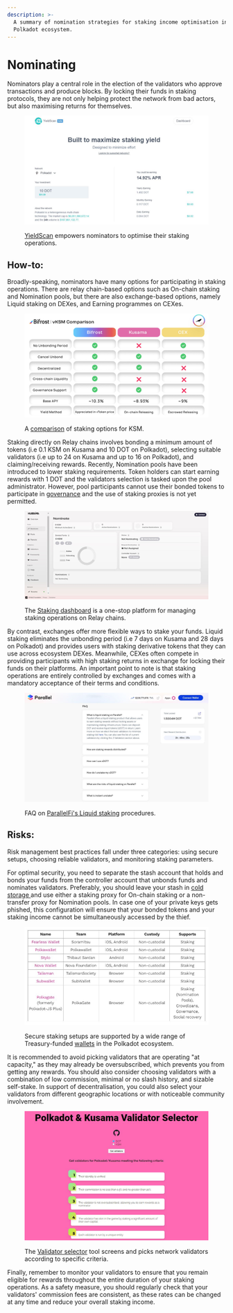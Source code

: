 ```yaml
---
description: >-
  A summary of nomination strategies for staking income optimisation in the
  Polkadot ecosystem.
---
```


# Nominating

Nominators play a central role in the election of the validators who approve transactions and produce blocks. By locking their funds in staking protocols, they are not only helping protect the network from bad actors, but also maximising returns for themselves.

<figure><img src="../../../.gitbook/assets/O_SYieldScan.JPG" alt=""><figcaption><p><a href="https://yieldscan.app/">YieldScan</a> empowers nominators to optimise their staking operations.</p></figcaption></figure>



## **How-to:**

Broadly-speaking, nominators have many options for participating in staking operations. There are relay chain-based options such as On-chain staking and Nomination pools, but there are also exchange-based options, namely Liquid staking on DEXes, and Earning programmes on CEXes.

<figure><img src="../../../.gitbook/assets/O_SComparator.jfif" alt=""><figcaption><p>A <a href="https://bifrost.app/vstaking/vKSM">comparison</a> of staking options for KSM.</p></figcaption></figure>



Staking directly on Relay chains involves bonding a minimum amount of tokens (i.e 0.1 KSM on Kusama and 10 DOT on Polkadot), selecting suitable validators (i.e up to 24 on Kusama and up to 16 on Polkadot), and claiming/receiving rewards. Recently, Nomination pools have been introduced to lower staking requirements. Token holders can start earning rewards with 1 DOT and the validators selection is tasked upon the pool administrator. However, pool participants cannot use their bonded tokens to participate in [governance](../voting/) and the use of staking proxies is not yet permitted.

<figure><img src="../../../.gitbook/assets/O_SDashboard.JPG" alt=""><figcaption><p>The <a href="https://staking.polkadot.network/#/nominate">Staking dashboard</a> is a one-stop platform for managing staking operations on Relay chains.</p></figcaption></figure>



By contrast, exchanges offer more flexible ways to stake your funds. Liquid staking eliminates the unbonding period (i.e 7 days on Kusama and 28 days on Polkadot) and provides users with staking derivative tokens that they can use across ecosystem DEXes. Meanwhile, CEXes often compete in providing participants with high staking returns in exchange for locking their funds on their platforms. An important point to note is that staking operations are entirely controlled by exchanges and comes with a mandatory acceptance of their terms and conditions.

<figure><img src="../../../.gitbook/assets/O_SLiquid.JPG" alt=""><figcaption><p>FAQ on <a href="https://app.parallel.fi/staking">ParallelFi's Liquid staking</a> procedures.</p></figcaption></figure>



## **Risks:**

Risk management best practices fall under three categories: using secure setups, choosing reliable validators, and monitoring staking parameters.

For optimal security, you need to separate the stash account that holds and bonds your funds from the controller account that unbonds funds and nominates validators. Preferably, you should leave your stash in [cold storage ](../../2.storage/cold-storage-devices.md)and use either a staking proxy for On-chain staking or a non-transfer proxy for Nomination pools. In case one of your private keys gets phished, this configuration will ensure that your bonded tokens and your staking income cannot be simultaneously accessed by the thief.

<figure><img src="../../../.gitbook/assets/O_SWallets (1).JPG" alt=""><figcaption><p>Secure staking setups are supported by a wide range of Treasury-funded <a href="https://support.polkadot.network/support/solutions/articles/65000068702-where-to-store-dot-polkadot-wallet-options">wallets</a> in the Polkadot ecosystem.</p></figcaption></figure>



It is recommended to avoid picking validators that are operating "at capacity," as they may already be oversubscribed, which prevents you from getting any rewards. You should also consider choosing validators with a combination of low commission, minimal or no slash history, and sizable self-stake. In support of decentralisation, you could also select your validators from different geographic locations or with noticeable community involvement.

<figure><img src="../../../.gitbook/assets/O_SSelection.JPG" alt=""><figcaption><p>The <a href="https://james-sangalli.github.io/dot-validator-selector/">Validator selector</a> tool screens and picks network validators according to specific criteria.</p></figcaption></figure>



Finally, remember to monitor your validators to ensure that you remain eligible for rewards throughout the entire duration of your staking operations. As a safety measure, you should regularly check that your validators' commission fees are consistent, as these rates can be changed at any time and reduce your overall staking income.


